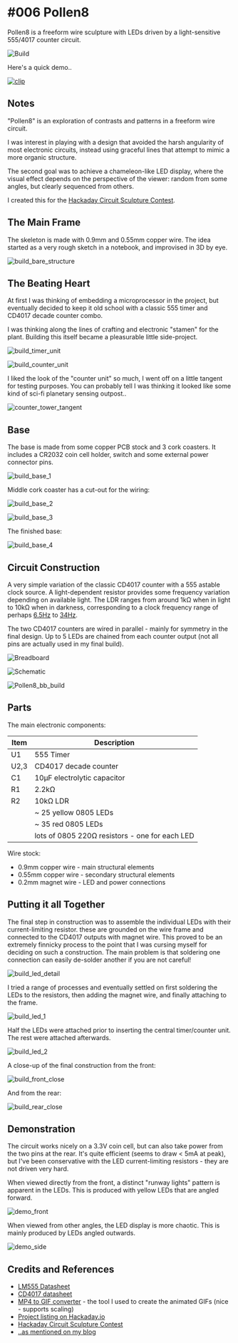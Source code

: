 # #006 Pollen8

Pollen8 is a freeform wire sculpture with LEDs driven by a light-sensitive 555/4017 counter circuit.

![Build](./assets/Pollen8_build.jpg?raw=true)

Here's a quick demo..

[![clip](./assets/Pollen8_build.gif?raw=true)](https://www.youtube.com/watch?v=VEAgmHIxWKI)

## Notes

"Pollen8" is an exploration of contrasts and patterns in a freeform wire circuit.

I was interest in playing with a design that avoided the harsh angularity of most electronic circuits,
instead using graceful lines that attempt to mimic a more organic structure.

The second goal was to achieve a chameleon-like LED display, where the visual effect depends on the
perspective of the viewer: random from some angles, but clearly sequenced from others.

I created this for the [Hackaday Circuit Sculpture Contest](https://hackaday.io/contest/162559-circuit-sculpture-contest).

## The Main Frame

The skeleton is made with 0.9mm and 0.55mm copper wire. The idea started as a very rough sketch in a notebook,
and improvised in 3D by eye.

![build_bare_structure](./assets/build_bare_structure.jpg?raw=true)

## The Beating Heart

At first I was thinking of embedding a microprocessor in the project, but eventually decided to keep it old school with
a classic 555 timer and CD4017 decade counter combo.

I was thinking along the lines of crafting and electronic "stamen" for the plant.
Building this itself became a pleasurable little side-project.

![build_timer_unit](./assets/build_timer_unit.jpg?raw=true)

![build_counter_unit](./assets/build_counter_unit.jpg?raw=true)

I liked the look of the "counter unit" so much, I went off on a little tangent for testing purposes.
You can probably tell I was thinking it looked like some kind of sci-fi planetary sensing outpost..

![counter_tower_tangent](./assets/counter_tower_tangent.jpg?raw=true)

## Base

The base is made from some copper PCB stock and 3 cork coasters.
It includes a CR2032 coin cell holder, switch and some external power connector pins.

![build_base_1](./assets/build_base_1.jpg?raw=true)

Middle cork coaster has a cut-out for the wiring:

![build_base_2](./assets/build_base_2.jpg?raw=true)

![build_base_3](./assets/build_base_3.jpg?raw=true)

The finished base:

![build_base_4](./assets/build_base_4.jpg?raw=true)

## Circuit Construction

A very simple variation of the classic CD4017 counter with a 555 astable clock source.
A light-dependent resistor provides some frequency variation depending on available light.
The LDR ranges from around 1kΩ when in light to 10kΩ when in darkness, corresponding to a clock frequency range of
perhaps [6.5Hz](https://visual555.tardate.com/?mode=astable&r1=2.2&r2=10&c=10) to [34Hz](https://visual555.tardate.com/?mode=astable&r1=2.2&r2=1&c=10).

The two CD4017 counters are wired in parallel - mainly for symmetry in the final design.
Up to 5 LEDs are chained from each counter output (not all pins are actually used in my final build).

![Breadboard](./assets/Pollen8_bb.jpg?raw=true)

![Schematic](./assets/Pollen8_schematic.jpg?raw=true)

![Pollen8_bb_build](./assets/Pollen8_bb_build.jpg?raw=true)

## Parts

The main electronic components:

| Item | Description                                    |
|------|------------------------------------------------|
| U1   | 555 Timer                                      |
| U2,3 | CD4017 decade counter                          |
| C1   | 10µF electrolytic capacitor                    |
| R1   | 2.2kΩ                                          |
| R2   | 10kΩ LDR                                       |
|      | ~ 25 yellow 0805 LEDs                          |
|      | ~ 35 red 0805 LEDs                             |
|      | lots of 0805 220Ω resistors - one for each LED |

Wire stock:

* 0.9mm copper wire - main structural elements
* 0.55mm copper wire - secondary structural elements
* 0.2mm magnet wire - LED and power connections

## Putting it all Together

The final step in construction was to assemble the individual LEDs with their current-limiting resistor.
these are grounded on the wire frame and connected to the CD4017 outputs with magnet wire.
This proved to be an extremely finnicky process to the point that I was cursing myself for
deciding on such a construction. The main problem is that soldering one connection can easily de-solder another if you are not careful!

![build_led_detail](./assets/build_led_detail.jpg?raw=true)

I tried a range of processes and eventually settled on first soldering the LEDs to the resistors, then adding the magnet wire, and finally attaching to the frame.

![build_led_1](./assets/build_led_1.jpg?raw=true)

Half the LEDs were attached prior to inserting the central timer/counter unit. The rest were attached afterwards.

![build_led_2](./assets/build_led_2.jpg?raw=true)

A close-up of the final construction from the front:

![build_front_close](./assets/build_front_close.jpg?raw=true)

And from the rear:

![build_rear_close](./assets/build_rear_close.jpg?raw=true)

## Demonstration

The circuit works nicely on a 3.3V coin cell, but can also take power from the two pins at the rear.
It's quite efficient (seems to draw < 5mA at peak), but I've been conservative with the LED current-limiting resistors -
they are not driven very hard.

When viewed directly from the front, a distinct "runway lights" pattern is apparent in the LEDs. This is produced with yellow LEDs that are angled forward.

![demo_front](./assets/demo_front.gif?raw=true)

When viewed from other angles, the LED display is more chaotic. This is mainly produced by LEDs angled outwards.

![demo_side](./assets/demo_side.gif?raw=true)

## Credits and References

* [LM555 Datasheet](https://www.futurlec.com/Linear/LM555CN.shtml)
* [CD4017 datasheet](https://www.futurlec.com/4000Series/CD4017.shtml)
* [MP4 to GIF converter](https://www.onlineconverter.com/mp4-to-gif) - the tool I used to create the animated GIFs (nice - supports scaling)
* [Project listing on Hackaday.io](https://hackaday.io/project/162969-pollen8)
* [Hackaday Circuit Sculpture Contest](https://hackaday.io/contest/162559-circuit-sculpture-contest)
* [..as mentioned on my blog](https://blog.tardate.com/2018/12/leap441-pollen8.html)
